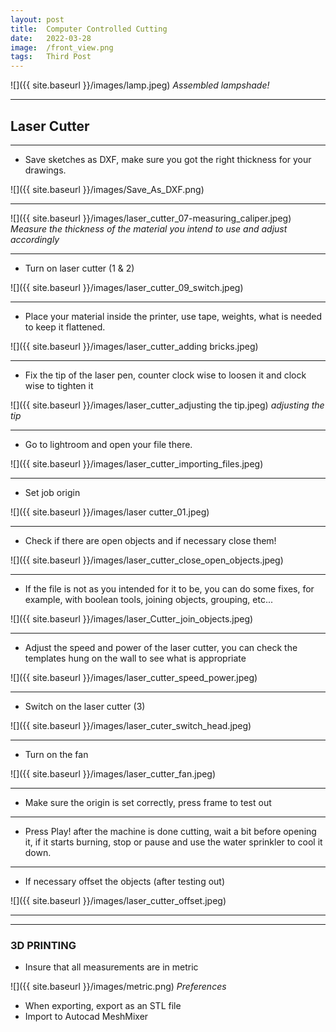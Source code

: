 ```yaml
---
layout: post
title:  Computer Controlled Cutting
date:   2022-03-28
image:  /front_view.png
tags:   Third Post
---
```


![]({{ site.baseurl }}/images/lamp.jpeg)
*Assembled lampshade!*




---

## Laser Cutter

---

* Save sketches as DXF, make sure you got the right thickness for your drawings. 

![]({{ site.baseurl }}/images/Save_As_DXF.png)

---

![]({{ site.baseurl }}/images/laser_cutter_07-measuring_caliper.jpeg)
*Measure the thickness of the material you intend to use and adjust accordingly*

---

* Turn on laser cutter (1 & 2)

![]({{ site.baseurl }}/images/laser_cutter_09_switch.jpeg)

---


* Place your material inside the printer, use tape, weights, what is needed to keep it flattened.

![]({{ site.baseurl }}/images/laser_cutter_adding bricks.jpeg)

---

* Fix the tip of the laser pen, counter clock wise to loosen it and clock wise to tighten it

![]({{ site.baseurl }}/images/laser_cutter_adjusting the tip.jpeg)
*adjusting the tip*

---

* Go to lightroom and open your file there.

![]({{ site.baseurl }}/images/laser_cutter_importing_files.jpeg)

---

* Set job origin 

![]({{ site.baseurl }}/images/laser cutter_01.jpeg)

---

* Check if there are open objects and if necessary close them!

![]({{ site.baseurl }}/images/laser_cutter_close_open_objects.jpeg)

---

* If the file is not as you intended for it to be, you can do some fixes, for example, with boolean tools, joining objects, grouping, etc...

![]({{ site.baseurl }}/images/laser_Cutter_join_objects.jpeg)

---

* Adjust the speed and power of the laser cutter, you can check the templates hung on the wall to see what is appropriate

![]({{ site.baseurl }}/images/laser_cutter_speed_power.jpeg)

---
 
* Switch on the laser cutter (3)

![]({{ site.baseurl }}/images/laser_cuter_switch_head.jpeg)

---

* Turn on the fan

![]({{ site.baseurl }}/images/laser_cutter_fan.jpeg)

---

* Make sure the origin is set correctly, press frame to test out

---

* Press Play! after the machine is done cutting, wait a bit before opening it, if it starts burning, stop or pause and use the water sprinkler to cool it down.

---

* If necessary offset the objects (after testing out)


![]({{ site.baseurl }}/images/laser_cutter_offset.jpeg)

---















---

### 3D PRINTING

* Insure that all measurements are in metric

![]({{ site.baseurl }}/images/metric.png)
*Preferences*

* When exporting, export as an STL file 
* Import to Autocad MeshMixer







